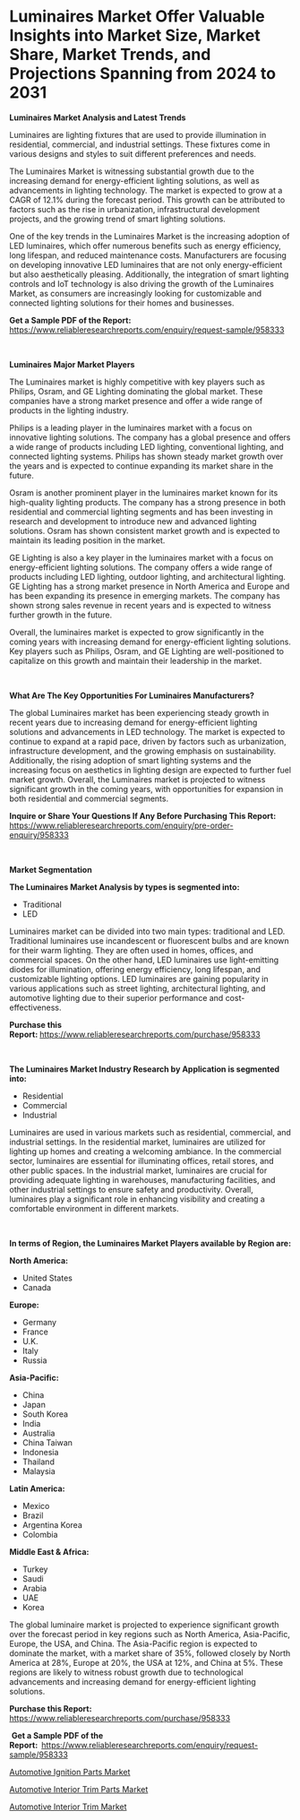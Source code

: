 <p><h1>Luminaires Market Offer Valuable Insights into Market Size, Market Share, Market Trends, and Projections Spanning from 2024 to 2031</h1></p><p><strong>Luminaires Market Analysis and Latest Trends</strong></p>
<p><p>Luminaires are lighting fixtures that are used to provide illumination in residential, commercial, and industrial settings. These fixtures come in various designs and styles to suit different preferences and needs.</p><p>The Luminaires Market is witnessing substantial growth due to the increasing demand for energy-efficient lighting solutions, as well as advancements in lighting technology. The market is expected to grow at a CAGR of 12.1% during the forecast period. This growth can be attributed to factors such as the rise in urbanization, infrastructural development projects, and the growing trend of smart lighting solutions.</p><p>One of the key trends in the Luminaires Market is the increasing adoption of LED luminaires, which offer numerous benefits such as energy efficiency, long lifespan, and reduced maintenance costs. Manufacturers are focusing on developing innovative LED luminaires that are not only energy-efficient but also aesthetically pleasing. Additionally, the integration of smart lighting controls and IoT technology is also driving the growth of the Luminaires Market, as consumers are increasingly looking for customizable and connected lighting solutions for their homes and businesses.</p></p>
<p><strong>Get a Sample PDF of the Report:&nbsp;</strong> <a href="https://www.reliableresearchreports.com/enquiry/request-sample/958333">https://www.reliableresearchreports.com/enquiry/request-sample/958333</a></p>
<p>&nbsp;</p>
<p><strong>Luminaires Major Market Players</strong></p>
<p><p>The Luminaires market is highly competitive with key players such as Philips, Osram, and GE Lighting dominating the global market. These companies have a strong market presence and offer a wide range of products in the lighting industry.</p><p>Philips is a leading player in the luminaires market with a focus on innovative lighting solutions. The company has a global presence and offers a wide range of products including LED lighting, conventional lighting, and connected lighting systems. Philips has shown steady market growth over the years and is expected to continue expanding its market share in the future.</p><p>Osram is another prominent player in the luminaires market known for its high-quality lighting products. The company has a strong presence in both residential and commercial lighting segments and has been investing in research and development to introduce new and advanced lighting solutions. Osram has shown consistent market growth and is expected to maintain its leading position in the market.</p><p>GE Lighting is also a key player in the luminaires market with a focus on energy-efficient lighting solutions. The company offers a wide range of products including LED lighting, outdoor lighting, and architectural lighting. GE Lighting has a strong market presence in North America and Europe and has been expanding its presence in emerging markets. The company has shown strong sales revenue in recent years and is expected to witness further growth in the future.</p><p>Overall, the luminaires market is expected to grow significantly in the coming years with increasing demand for energy-efficient lighting solutions. Key players such as Philips, Osram, and GE Lighting are well-positioned to capitalize on this growth and maintain their leadership in the market.</p></p>
<p>&nbsp;</p>
<p><strong>What Are The Key Opportunities For Luminaires Manufacturers?</strong></p>
<p><p>The global Luminaires market has been experiencing steady growth in recent years due to increasing demand for energy-efficient lighting solutions and advancements in LED technology. The market is expected to continue to expand at a rapid pace, driven by factors such as urbanization, infrastructure development, and the growing emphasis on sustainability. Additionally, the rising adoption of smart lighting systems and the increasing focus on aesthetics in lighting design are expected to further fuel market growth. Overall, the Luminaires market is projected to witness significant growth in the coming years, with opportunities for expansion in both residential and commercial segments.</p></p>
<p><strong>Inquire or Share Your Questions If Any Before Purchasing This Report:</strong> <a href="https://www.reliableresearchreports.com/enquiry/pre-order-enquiry/958333">https://www.reliableresearchreports.com/enquiry/pre-order-enquiry/958333</a></p>
<p>&nbsp;</p>
<p><strong>Market Segmentation</strong></p>
<p><strong>The Luminaires Market Analysis by types is segmented into:</strong></p>
<p><ul><li>Traditional</li><li>LED</li></ul></p>
<p><p>Luminaires market can be divided into two main types: traditional and LED. Traditional luminaires use incandescent or fluorescent bulbs and are known for their warm lighting. They are often used in homes, offices, and commercial spaces. On the other hand, LED luminaires use light-emitting diodes for illumination, offering energy efficiency, long lifespan, and customizable lighting options. LED luminaires are gaining popularity in various applications such as street lighting, architectural lighting, and automotive lighting due to their superior performance and cost-effectiveness.</p></p>
<p><strong>Purchase this Report:&nbsp;</strong><a href="https://www.reliableresearchreports.com/purchase/958333">https://www.reliableresearchreports.com/purchase/958333</a></p>
<p>&nbsp;</p>
<p><strong>The Luminaires Market Industry Research by Application is segmented into:</strong></p>
<p><ul><li>Residential</li><li>Commercial</li><li>Industrial</li></ul></p>
<p><p>Luminaires are used in various markets such as residential, commercial, and industrial settings. In the residential market, luminaires are utilized for lighting up homes and creating a welcoming ambiance. In the commercial sector, luminaires are essential for illuminating offices, retail stores, and other public spaces. In the industrial market, luminaires are crucial for providing adequate lighting in warehouses, manufacturing facilities, and other industrial settings to ensure safety and productivity. Overall, luminaires play a significant role in enhancing visibility and creating a comfortable environment in different markets.</p></p>
<p>&nbsp;</p>
<p><strong>In terms of Region, the Luminaires Market Players available by Region are:</strong></p>
<p>
    <p> <strong> North America: </strong>
        <ul>
            <li>United States</li>
            <li>Canada</li>
        </ul>
        </p> 
    <p> <strong> Europe: </strong>
        <ul>
            <li>Germany</li>
            <li>France</li>
            <li>U.K.</li>
            <li>Italy</li>
            <li>Russia</li>
        </ul>
        </p> 
    <p> <strong> Asia-Pacific: </strong>
        <ul>
            <li>China</li>
            <li>Japan</li>
            <li>South Korea</li>
            <li>India</li>
            <li>Australia</li>
            <li>China Taiwan</li>
            <li>Indonesia</li>
            <li>Thailand</li>
            <li>Malaysia</li>
        </ul>
        </p> 
    <p> <strong> Latin America: </strong>
        <ul>
            <li>Mexico</li>
            <li>Brazil</li>
            <li>Argentina Korea</li>
            <li>Colombia</li>
        </ul>
        </p> 
    <p> <strong> Middle East & Africa: </strong>
        <ul>
            <li>Turkey</li>
            <li>Saudi</li>
            <li>Arabia</li>
            <li>UAE</li>
            <li>Korea</li>
        </ul>
    </p>
    </p>
<p><p>The global luminaire market is projected to experience significant growth over the forecast period in key regions such as North America, Asia-Pacific, Europe, the USA, and China. The Asia-Pacific region is expected to dominate the market, with a market share of 35%, followed closely by North America at 28%, Europe at 20%, the USA at 12%, and China at 5%. These regions are likely to witness robust growth due to technological advancements and increasing demand for energy-efficient lighting solutions.</p></p>
<p><strong>Purchase this Report: </strong><a href="https://www.reliableresearchreports.com/purchase/958333">https://www.reliableresearchreports.com/purchase/958333</a></p>
<p>&nbsp;<strong>Get a Sample PDF of the Report:&nbsp;&nbsp;</strong><a href="https://www.reliableresearchreports.com/enquiry/request-sample/958333">https://www.reliableresearchreports.com/enquiry/request-sample/958333</a></p>
<p><strong></strong></p>
<p><p><a href="https://unruly-ladybug-44b.notion.site/Automotive-Ignition-Parts-Market-Analysis-Examines-its-Scope-on-Growth-Opportunities-and-Forecasted-84e29a96d90b48789c18d566e28e7dd7">Automotive Ignition Parts Market</a></p><p><a href="https://meowing-lemming-dd3.notion.site/Automotive-Interior-Trim-Parts-Market-Offers-Provide-Insightful-Data-for-the-Time-Period-from-2024-t-1df3ac517af840f9914f7e2ec593ee10">Automotive Interior Trim Parts Market</a></p><p><a href="https://cute-banjo-8ca.notion.site/Automotive-Interior-Trim-Market-Size-Global-Industry-Overview-Market-Segmentation-and-Forecast-20-697778ca5b28486e98b183cdf968501b">Automotive Interior Trim Market</a></p></p>